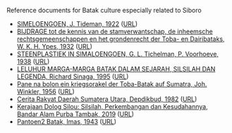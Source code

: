Reference documents for Batak culture especially related to Siboro

* [SIMELOENGOEN, J. Tideman, 1922](https://github.com/Siboro-org/siboro-org.github.io/tree/main/referencedocs/jtideman-simeloengoen-1922/) ([URL](https://github.com/Siboro-org/siboro-org.github.io/blob/f9fe9a555b76c2ab904bb46a904107860c8d0fd3/referencedocs/jtideman-simeloengoen-1922/MMKB24_079045000_pdf.pdf))
* [BIJDRAGE tot de kennis van de stamverwantschap, de inheemsche rechtsgemeenschappen en het grondenrecht der Toba- en Dairibataks, W. K. H. Ypes, 1932](https://github.com/Siboro-org/siboro-org.github.io/tree/main/referencedocs/wkhypes-bijdrage-1932/) ([URL](https://github.com/Siboro-org/siboro-org.github.io/blob/f9fe9a555b76c2ab904bb46a904107860c8d0fd3/referencedocs/wkhypes-bijdrage-1932/MMKB05_000037015_pdf.pdf))
* [STEENPLASTIEK IN SIMALOENGOEN, G. L. Tichelman, P. Voorhoeve, 1938](https://github.com/Siboro-org/siboro-org.github.io/tree/main/referencedocs/gltichelman-steenplastiekensimaloengoen-1938/) ([URL](https://github.com/Siboro-org/siboro-org.github.io/blob/7888f0e0a78b469e7fa36dace726261b039b374b/referencedocs/gltichelman-steenplastiekensimaloengoen-1938/MMKB06_000003222_pdf.pdf))
* [LELUHUR MARGA-MARGA BATAK DALAM  SEJARAH, SILSILAH DAN LEGENDA, Richard Sinaga, 1995](https://github.com/Siboro-org/siboro-org.github.io/tree/main/referencedocs/leluhurmargamargabatak-rsinaga-1995/) ([URL](https://github.com/Siboro-org/siboro-org.github.io/blob/238d72bce283ff0f65a7911bc28cd172cc012405/referencedocs/leluhurmargamargabatak-rsinaga-1995/c5NA6qMjo4EN.pdf))
* [Pane na bolon ein kriegsorakel der Toba-Batak auf Sumatra, Joh. Winkler, 1956](https://github.com/Siboro-org/siboro-org.github.io/tree/main/referencedocs/jwinkler-panenabolon-1956/) ([URL](https://github.com/Siboro-org/siboro-org.github.io/blob/main/referencedocs/jwinkler-panenabolon-1956/bki-article-p25_2.pdf))
* [Cerita Rakyat Daerah Sumatera Utara, Depdikbud, 1982](https://github.com/Siboro-org/siboro-org.github.io/tree/main/referencedocs/depdikbud-ceritarakyatdaerahsumut-1982) ([URL](https://github.com/Siboro-org/siboro-org.github.io/blob/main/referencedocs/depdikbud-ceritarakyatdaerahsumut-1982/CERITERA%20RAKYAT%20SUMATERA%20UTARA%20(1982).pdf))
* [Kerajaan Dolog Silou: Silsilah, Perkembangan dan Kesudahannya, Bandar Alam Purba Tambak, 2019](https://github.com/Siboro-org/siboro-org.github.io/tree/main/referencedocs/baptambak-kerajaandologsilou-2019) ([URL](https://github.com/Siboro-org/siboro-org.github.io/blob/main/referencedocs/baptambak-kerajaandologsilou-2019/BukuKerajaanDologSilou.pdf))
* [Pantoen2 Batak, Imas, 1943](https://github.com/Siboro-org/siboro-org.github.io/tree/main/referencedocs/imans-pantoenbatak-1943) ([URL](https://github.com/Siboro-org/siboro-org.github.io/blob/main/referencedocs/imans-pantoenbatak-1943/majalah-bulanan-Minami-No5-bulan-Mei-2603.pdf))
